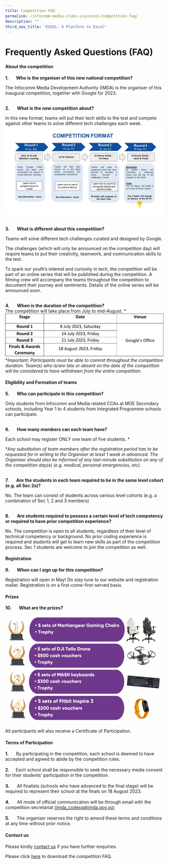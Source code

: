 ```yaml
---
title: Competition FAQ
permalink: /infocomm-media-clubs-cca/excel/competition-faq/
description: ""
third_nav_title: "EXCEL: A Platform to Excel"
---
```

# Frequently Asked Questions (FAQ)

#### About the competition

**1.**&nbsp;&nbsp;&nbsp;&nbsp;&nbsp; **Who is the organiser of this new national competition?**

The Infocomm Media Development Authority (IMDA) is the organiser of this inaugural competition, together with Google for 2023.



<br>**2.**&nbsp;&nbsp;&nbsp;&nbsp;&nbsp; **What is the new competition about?**

In this new format, teams will put their tech skills to the test and compete against other teams to solve different tech challenges each week.
![](/images/icmclub/competition%20format.jpg)

<br>**3.**&nbsp;&nbsp;&nbsp;&nbsp;&nbsp; **What is different about this competition?**

Teams will solve different tech challenges curated and designed by Google.

The challenges (which will only be announced on the competition day) will require teams to put their creativity, teamwork, and communication skills to the test.

To spark our youth’s interest and curiosity in tech, the competition will be part of an online series that will be published during the competition. A filming crew will accompany the teams throughout the competition to document their journey and sentiments. Details of the online series will be announced soon.

<br> **4.**&nbsp;&nbsp;&nbsp;&nbsp;&nbsp; **When is the duration of the competition?**  
The competition will take place from July to mid-August. \*
![](/images/icmclub/updated%20dates%202704.png)
**Important: Participants must be able to commit throughout the competition duration. Team(s) who is/are late or absent on the date of the competition will be considered to have withdrawn from the entire competition.*





#### Eligibility and Formation of teams

**5.**&nbsp;&nbsp;&nbsp;&nbsp;&nbsp; **Who can participate in this competition?**

Only students from Infocomm and Media related CCAs at MOE Secondary schools, including Year 1 to 4 students from Integrated Programme schools can participate.



<br> **6.**&nbsp;&nbsp;&nbsp;&nbsp;&nbsp; **How many members can each team have?**

Each school may register ONLY one team of five students. *

**Any substitution of team members after the registration period has to be requested for in writing to the Organiser at least 1 week in advanced. The Organiser should also be informed of any last-minute substitution on any of the competition day(s) (e.g.  medical, personal emergencies, etc).*



<br> **7.**&nbsp;&nbsp;&nbsp;&nbsp;&nbsp; **Are the students in each team required to be in the same level cohort (e.g. all Sec 2s)?**

No. The team can consist of students across various level cohorts (e.g. a combination of Sec 1, 2 and 3 members)


<br>**8.**&nbsp;&nbsp;&nbsp;&nbsp;&nbsp; **Are students required to possess a certain level of tech competency or required to have prior competition experience?**

No. The competition is open to all students, regardless of their level of technical competency or background. No prior coding experience is required and students will get to learn new skills as part of the competition process. Sec 1 students are welcome to join the competition as well.


#### Registration

**9.**&nbsp;&nbsp;&nbsp;&nbsp;&nbsp; **When can I sign up for this competition?**

Registration will open in May! Do stay tune to our website and registration mailer. Registration is on a first-come-first-served basis.

#### Prizes
**10.**&nbsp;&nbsp;&nbsp;&nbsp;&nbsp; **What are the prizes?**

![](/images/icmclub/resized%20nytc%20prizes%20.jpg)

All participants will also receive a Certificate of Participation.


#### Terms of Participation

**1.**&nbsp;&nbsp;&nbsp;&nbsp;&nbsp; By participating in the competition, each school is deemed to have accepted and agreed to abide by the competition rules.<br>
<br>**2.**&nbsp;&nbsp;&nbsp;&nbsp;&nbsp;Each school shall be responsible to seek the necessary media consent for their students’ participation in the competition.<br>
<br>**3.**&nbsp;&nbsp;&nbsp;&nbsp;&nbsp; All finalists (schools who have advanced to the final stage) will be required to represent their school at the finals on 18 August 2023. <br>
<br>**4.**&nbsp;&nbsp;&nbsp;&nbsp;&nbsp; All mode of official communication will be through email with the competition secretariat [(imda_codesg@imda.gov.sg)](mailto:imda_codesg@imda.gov.sg)<br>
<br>**5.**&nbsp;&nbsp;&nbsp;&nbsp;&nbsp; The organiser reserves the right to amend these terms and conditions at any time without prior notice.

#### Contact us
Please kindly [contact us](mailto:imda_codesg@imda.gov.sg) if you have further enquiries.


Please click [here](https://go.gov.sg/excel-competition-faq) to download the competition FAQ.